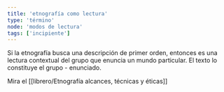 ```yaml
---
title: 'etnografía como lectura'
type: 'término'
node: 'modos de lectura'
tags: ['incipiente']
---
```


Si la etnografía busca una descripción de primer orden, entonces es una lectura contextual del grupo que enuncia un mundo particular. El texto lo constituye el grupo - enunciado.

Mira el [[librero/Etnografía alcances, técnicas y éticas]]